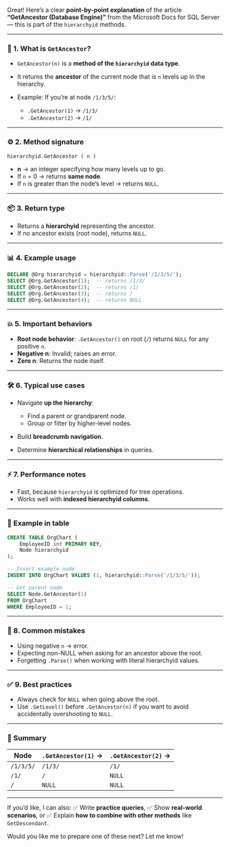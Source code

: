 Great! Here’s a clear **point-by-point explanation** of the article **“GetAncestor (Database Engine)”** from the Microsoft Docs for SQL Server — this is part of the `hierarchyid` methods.

---

### 🌳 1. **What is `GetAncestor`?**

* `GetAncestor(n)` is a **method of the `hierarchyid` data type**.
* It returns the **ancestor** of the current node that is `n` levels up in the hierarchy.
* Example: If you’re at node `/1/3/5/`:

  * `.GetAncestor(1)` → `/1/3/`
  * `.GetAncestor(2)` → `/1/`

---

### ⚙️ 2. **Method signature**

```sql
hierarchyid.GetAncestor ( n )
```

* **n** → an integer specifying how many levels up to go.
* If `n` = 0 → returns **same node**.
* If `n` is greater than the node’s level → returns `NULL`.

---

### 📦 3. **Return type**

* Returns a **hierarchyid** representing the ancestor.
* If no ancestor exists (root node), returns `NULL`.

---

### 📊 4. **Example usage**

```sql
DECLARE @Org hierarchyid = hierarchyid::Parse('/1/3/5/');
SELECT @Org.GetAncestor(1);  -- returns /1/3/
SELECT @Org.GetAncestor(2);  -- returns /1/
SELECT @Org.GetAncestor(3);  -- returns /
SELECT @Org.GetAncestor(4);  -- returns NULL
```

---

### 💥 5. **Important behaviors**

* **Root node behavior**: `.GetAncestor()` on root (`/`) returns `NULL` for any positive `n`.
* **Negative n**: Invalid; raises an error.
* **Zero n**: Returns the node itself.

---

### 🛠 6. **Typical use cases**

* Navigate **up the hierarchy**:

  * Find a parent or grandparent node.
  * Group or filter by higher-level nodes.
* Build **breadcrumb navigation**.
* Determine **hierarchical relationships** in queries.

---

### ⚡ 7. **Performance notes**

* Fast, because `hierarchyid` is optimized for tree operations.
* Works well with **indexed hierarchyid columns**.

---

### 📌 Example in table

```sql
CREATE TABLE OrgChart (
    EmployeeID int PRIMARY KEY,
    Node hierarchyid
);

-- Insert example node
INSERT INTO OrgChart VALUES (1, hierarchyid::Parse('/1/3/5/'));

-- Get parent node
SELECT Node.GetAncestor(1)
FROM OrgChart
WHERE EmployeeID = 1;
```

---

### 🚫 8. **Common mistakes**

* Using negative `n` → error.
* Expecting non-NULL when asking for an ancestor above the root.
* Forgetting `.Parse()` when working with literal hierarchyid values.

---

### ✅ 9. **Best practices**

* Always check for `NULL` when going above the root.
* Use `.GetLevel()` before `.GetAncestor(n)` if you want to avoid accidentally overshooting to `NULL`.

---

### 🔧 Summary

| Node      | `.GetAncestor(1)` → | `.GetAncestor(2)` → |
| --------- | ------------------- | ------------------- |
| `/1/3/5/` | `/1/3/`             | `/1/`               |
| `/1/`     | `/`                 | `NULL`              |
| `/`       | `NULL`              | `NULL`              |

---

If you’d like, I can also:
✅ Write **practice queries**,
✅ Show **real-world scenarios**, or
✅ Explain **how to combine with other methods** like `GetDescendant`.

Would you like me to prepare one of these next? Let me know!
